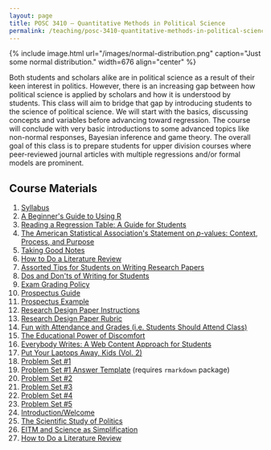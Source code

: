 ```yaml
---
layout: page
title: POSC 3410 – Quantitative Methods in Political Science
permalink: /teaching/posc-3410-quantitative-methods-in-political-science/
---
```


{% include image.html url="/images/normal-distribution.png" caption="Just some normal distribution." width=676 align="center" %}

Both students and scholars alike are in political science as a result of their keen interest in politics. However, there is an increasing gap between how political science is applied by scholars and how it is understood by students. This class will aim to bridge that gap by introducing students to the science of political science. We will start with the basics, discussing concepts and variables before advancing toward regression. The course will conclude with very basic introductions to some advanced topics like non-normal responses, Bayesian inference and game theory. The overall goal of this class is to prepare students for upper division courses where peer-reviewed journal articles with multiple regressions and/or formal models are prominent.

## Course Materials

1. [Syllabus](https://www.dropbox.com/s/ivbemfb8pv5tj5o/posc3410-spring2017-syllabus.pdf?dl=0)
2. [A Beginner's Guide to Using R](/blog/2014/08/a-beginners-guide-to-using-r/)
3. [Reading a Regression Table: A Guide for Students](/blog/2014/08/reading-a-regression-table-a-guide-for-students/)
4. [The American Statistical Association's Statement on *p*-values: Context, Process, and Purpose](http://amstat.tandfonline.com/doi/abs/10.1080/00031305.2016.1154108)
5. [Taking Good Notes](/blog/2014/09/taking-good-notes/)
6. [How to Do a Literature Review](/blog/2014/11/how-to-do-a-literature-review/)
7. [Assorted Tips for Students on Writing Research Papers](http://svmiller.com/blog/2015/12/assorted-tips-students-research-papers/)
8. [Dos and Don'ts of Writing for Students](/blog/2015/06/dos-and-donts-of-writing-for-students/)
9. [Exam Grading Policy](https://www.dropbox.com/s/apihjs7di81aqcv/svm-exam-grading-policy.pdf?dl=0)
10. [Prospectus Guide](https://www.dropbox.com/s/i2vzzg0vmy6ppw4/posc3410-prospectus-guide.pdf)
11. [Prospectus Example](https://www.dropbox.com/s/swrs77jawpxpec8/posc3410-prospectus-example.pdf?dl=0)
12. [Research Design Paper Instructions](https://www.dropbox.com/s/qhv4d4pjsk2rxgt/posc3410-research-design-paper-instructions.pdf?dl=0)
13. [Research Design Paper Rubric](https://www.dropbox.com/s/nps9cw9b6e94vlh/posc3410-research-design-paper-rubric.pdf?dl=0)
14. [Fun with Attendance and Grades (i.e. Students Should Attend Class)](http://svmiller.com/blog/2016/05/fun-with-attendance-grades/)
15. [The Educational Power of Discomfort](http://svmiller.com/blog/2016/05/educational-power-discomfort/)
16. [Everybody Writes: A Web Content Approach for Students](http://svmiller.com/blog/2016/05/everybody-writes-academic/)
17. [Put Your Laptops Away, Kids (Vol. 2)](http://svmiller.com/blog/2016/05/put-your-laptops-away-2/)
18. [Problem Set #1](https://www.dropbox.com/s/q3t37raz6alh3u8/posc3410-hw1.pdf?dl=0)
19. [Problem Set #1 Answer Template](https://www.dropbox.com/s/dbrnzh67ozsje29/posc3410-hw1-answer-template.Rmd?dl=0) (requires `rmarkdown` package)
20. [Problem Set #2](https://www.dropbox.com/s/4fp0hozux8ova9y/posc3410-hw2.pdf?dl=0)
21. [Problem Set #3](https://www.dropbox.com/s/3cyi4akuznp8efa/posc3410-hw3.pdf?dl=0)
22. [Problem Set #4](https://www.dropbox.com/s/wosdpa2yh3svyl4/posc3410-hw4.pdf?dl=0)
23. [Problem Set #5](https://www.dropbox.com/s/xydln5cgce908zw/posc3410-hw5.pdf?dl=0)
24. [Introduction/Welcome](https://www.dropbox.com/s/baratz98onphaa3/posc3410-lecture-syllabus-day.pdf?dl=0)
25. [The Scientific Study of Politics](https://www.dropbox.com/s/n4pctbwsmrlh5hm/posc3410-lecture-scientific-study-of-politics.pdf?dl=0)
26. [EITM and Science as Simplification](https://www.dropbox.com/s/zd83yp4727ncxtb/posc3410-lecture-eitm.pdf?dl=0)
27. [How to Do a Literature Review](https://www.dropbox.com/s/i8zwehvrqvejc7w/posc3410-lecture-literature-review.pdf?dl=0)

<!-- 
23. [Introduction/Welcome](https://www.dropbox.com/s/baratz98onphaa3/posc3410-lecture-syllabus-day.pdf?dl=0)
24. [The Scientific Study of Politics](https://www.dropbox.com/s/n4pctbwsmrlh5hm/posc3410-lecture-scientific-study-of-politics.pdf?dl=0)
25. [EITM and Science as Simplification](https://www.dropbox.com/s/zd83yp4727ncxtb/posc3410-lecture-eitm.pdf?dl=0)
26. [How to Do a Literature Review](https://www.dropbox.com/s/i8zwehvrqvejc7w/posc3410-lecture-literature-review.pdf?dl=0)
27. [On Theory-Writing](https://www.dropbox.com/s/62dhp0ff36ir45m/posc3410-lecture-theory-writing.pdf?dl=0)
28. [Defining Concepts](https://www.dropbox.com/s/16nm3qevj61muo7/posc3410-lecture-defining-concepts.pdf?dl=0)
29. [Reliability and Validity](https://www.dropbox.com/s/er31mdox83m0zcm/posc3410-lecture-reliable-valid.pdf?dl=0)
30. [Defining and Measuring Variables](https://www.dropbox.com/s/fhytxm337ghnxv2/posc3410-lecture-defining-measuring-variables.pdf?dl=0)
31. [Central Tendency and Dispersion](https://www.dropbox.com/s/03f3mdeiv5mnscf/posc3410-lecture-central-tendency-dispersion.pdf?dl=0)
32. [Framing Hypotheses](https://www.dropbox.com/s/7dh17oyg1890yg8/posc3410-lecture-framing-hypotheses.pdf?dl=0)
33. [Making Comparisons](https://www.dropbox.com/s/0fsyb4w7qywlj83/posc3410-lecture-making-comparisons.pdf?dl=0)
34. [Midterm Review](https://www.dropbox.com/s/1emvye9lce3809d/posc3410-lecture-midterm-review.pdf?dl=0)
35. [Probability and Counting for Political Science](https://www.dropbox.com/s/7ndq1w8nijfth3b/posc3410-lecture-probability-1.pdf?dl=0)
36. [Probability Distributions and Functions](https://www.dropbox.com/s/ptkvzuutb7qu73z/posc3410-lecture-probability-2.pdf?dl=0)
37. Controlled Comparisons and Controlled Relationships
38. [Controlled Comparisons, Applied](https://www.dropbox.com/s/mlfkayox07r4q9g/posc3410-lecture-controlled-comparison-2.pdf?dl=0)
39. [Random Sampling and Variation](https://www.dropbox.com/s/w4r7j3tpgkm440h/posc3410-lecture-random-sampling-variation.pdf?dl=0)
40. [Central Limit Theory, Normal Distribution, and Inference](https://www.dropbox.com/s/xik3n8cs9xe9i5q/posc3410-lecture-clt-nd-inference.pdf?dl=0)
41. [Correlation and Linear Regression](https://www.dropbox.com/s/z7cbv9oqtvoguq8/posc3410-lecture-correlation-linear-regression.pdf?dl=0)
42. [Extending OLS: Fixed Effects and Controls](https://www.dropbox.com/s/01cqkqxzulwcp9s/posc3410-lecture-ols-fixed-effects-controls.pdf?dl=0)
43. [Logistic Regression](https://www.dropbox.com/s/zt99vce284gspux/posc3410-lecture-logistic-regression.pdf?dl=0)
44. [Understanding Isolationism: An Example Logistic Regression](https://www.dropbox.com/s/sfmdbyy3homfz3h/posc3410-lecture-logistic-isolationism.pdf?dl=0)
45. [Bayesian Inference for Comparative Research](https://www.dropbox.com/s/kep6bxa3cvu7392/posc3410-lecture-westernjackman1994bicr.pdf?dl=0)
46. [Scaling by Two Standard Deviations](https://www.dropbox.com/s/t3mkketzgcfvzsn/posc3410-lecture-scaling-two-sds.pdf?dl=0)
47. [Post-estimation Simulation](https://www.dropbox.com/s/s1t8chisw756zwz/posc3410-lecture-post-estimation-simulation.pdf?dl=0)
48. [Final Review](https://www.dropbox.com/s/ta8mzlbm6jvdgto/posc3410-lecture-final-review.pdf?dl=0) -->